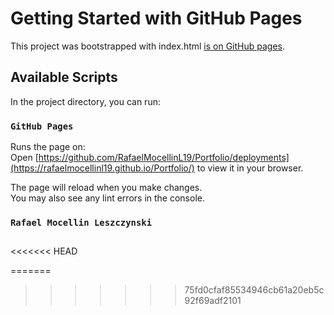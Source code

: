 # Getting Started with GitHub Pages

This project was bootstrapped with index.html [is on GitHub pages](https://rafaelmocellinl19.github.io/Portfolio/).

## Available Scripts

In the project directory, you can run:

### `GitHub Pages`

Runs the page on:\
Open [https://github.com/RafaelMocellinL19/Portfolio/deployments](https://rafaelmocellinl19.github.io/Portfolio/) to view it in your browser.

The page will reload when you make changes.\
You may also see any lint errors in the console.

### `Rafael Mocellin Leszczynski` ###

## ##

<<<<<<< HEAD


=======
>>>>>>> 75fd0cfaf85534946cb61a20eb5c92f69adf2101
